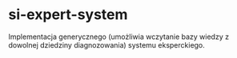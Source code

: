 # si-expert-system
Implementacja generycznego (umożliwia wczytanie bazy wiedzy z dowolnej dziedziny diagnozowania) systemu eksperckiego.
